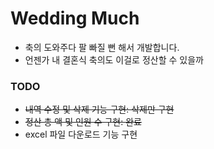 # Wedding Much
- 축의 도와주다 팔 빠질 뻔 해서 개발합니다.
- 언젠가 내 결혼식 축의도 이걸로 정산할 수 있을까

### TODO
- ~~내역 수정 및 삭제 기능 구현: 삭제만 구현~~
- ~~정산 총 액 및 인원 수 구현: 완료~~
- excel 파일 다운로드 기능 구현

